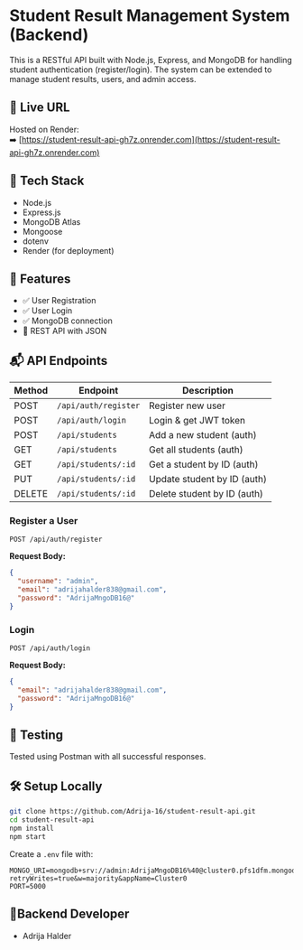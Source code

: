 # Student Result Management System (Backend)

This is a RESTful API built with Node.js, Express, and MongoDB for handling student authentication (register/login). 
The system can be extended to manage student results, users, and admin access.

## 🔗 Live URL
Hosted on Render:  
➡️ [https://student-result-api-gh7z.onrender.com](https://student-result-api-gh7z.onrender.com)

## 🚀 Tech Stack
- Node.js
- Express.js
- MongoDB Atlas
- Mongoose
- dotenv
- Render (for deployment)

## 📂 Features
- ✅ User Registration
- ✅ User Login
- ✅ MongoDB connection
- 📡 REST API with JSON


## 📬 API Endpoints

| Method | Endpoint             | Description                 |
| ------ | -------------------- | --------------------------- |
| POST   | `/api/auth/register` | Register new user           |
| POST   | `/api/auth/login`    | Login & get JWT token       |
| POST   | `/api/students`      | Add a new student (auth)    |
| GET    | `/api/students`      | Get all students (auth)     |
| GET    | `/api/students/:id`  | Get a student by ID (auth)  |
| PUT    | `/api/students/:id`  | Update student by ID (auth) |
| DELETE | `/api/students/:id`  | Delete student by ID (auth) |


### Register a User
`POST /api/auth/register`

**Request Body:**
```json
{
  "username": "admin",
  "email": "adrijahalder838@gmail.com",
  "password": "AdrijaMngoDB16@"
}
```

### Login
`POST /api/auth/login`

**Request Body:**
```json
{
  "email": "adrijahalder838@gmail.com",
  "password": "AdrijaMngoDB16@"
}
```

## 🧪 Testing
Tested using Postman with all successful responses.

## 🛠️ Setup Locally
```bash
git clone https://github.com/Adrija-16/student-result-api.git
cd student-result-api
npm install
npm start
```

Create a `.env` file with:
```
MONGO_URI=mongodb+srv://admin:AdrijaMngoDB16%40@cluster0.pfs1dfm.mongodb.net/studentdb?retryWrites=true&w=majority&appName=Cluster0
PORT=5000
```

## 👤Backend Developer
- Adrija Halder